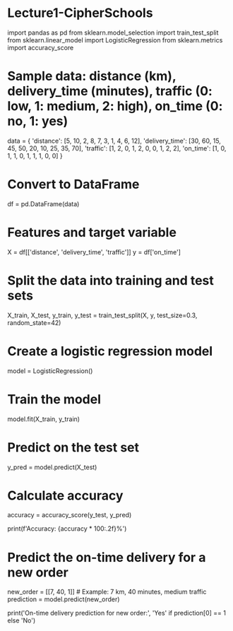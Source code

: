 # Lecture1-CipherSchools
import pandas as pd
from sklearn.model_selection import train_test_split
from sklearn.linear_model import LogisticRegression
from sklearn.metrics import accuracy_score

# Sample data: distance (km), delivery_time (minutes), traffic (0: low, 1: medium, 2: high), on_time (0: no, 1: yes)
data = {
    'distance': [5, 10, 2, 8, 7, 3, 1, 4, 6, 12],
    'delivery_time': [30, 60, 15, 45, 50, 20, 10, 25, 35, 70],
    'traffic': [1, 2, 0, 1, 2, 0, 0, 1, 2, 2],
    'on_time': [1, 0, 1, 1, 0, 1, 1, 1, 0, 0]
}

# Convert to DataFrame
df = pd.DataFrame(data)

# Features and target variable
X = df[['distance', 'delivery_time', 'traffic']]
y = df['on_time']

# Split the data into training and test sets
X_train, X_test, y_train, y_test = train_test_split(X, y, test_size=0.3, random_state=42)

# Create a logistic regression model
model = LogisticRegression()

# Train the model
model.fit(X_train, y_train)

# Predict on the test set
y_pred = model.predict(X_test)

# Calculate accuracy
accuracy = accuracy_score(y_test, y_pred)

print(f'Accuracy: {accuracy * 100:.2f}%')

# Predict the on-time delivery for a new order
new_order = [[7, 40, 1]]  # Example: 7 km, 40 minutes, medium traffic
prediction = model.predict(new_order)

print('On-time delivery prediction for new order:', 'Yes' if prediction[0] == 1 else 'No')
